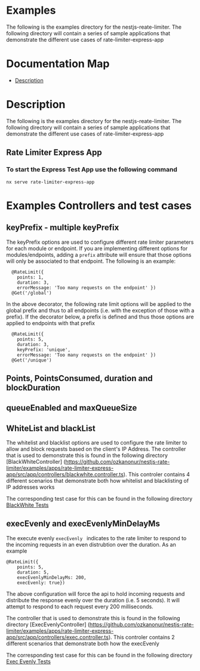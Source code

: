 # Examples

The following is the examples directory for the nestjs-reate-limiter.  The following directory will contain a series of sample applications that demonstrate the different use cases of rate-limiter-express-app

# Documentation Map
- [Description](https://github.com/ozkanonur/nestjs-rate-limiter/examples#description)


# Description
The following is the examples directory for the nestjs-reate-limiter.  The following directory will contain a series of sample applications that demonstrate the different use cases of rate-limiter-express-app

## Rate Limiter Express App

### To start the Express Test App use the following command
```
nx serve rate-limiter-express-app
```

# Examples Controllers and test cases

## keyPrefix - multiple keyPrefix

The keyPrefix options are used to configure different rate limiter parameters for each module or endpoint.  If you are implementing different options for modules/endpoints, adding a ```prefix``` attribute will ensure that those options will only be associated to that endpoint.  The following is an example:

```
  @RateLimit({
    points: 1,
    duration: 3,
    errorMessage: 'Too many requests on the endpoint' })
  @Get('/global')
```

In the above decorator, the following rate limit options will be applied to the global prefix and thus to all endpoints (i.e. with the exception of those with a prefix).  If the decorator below, a prefix is defined and thus those options are applied to endpoints with that prefix

```
  @RateLimit({
    points: 5,
    duration: 3,
    keyPrefix: 'unique',
    errorMessage: 'Too many requests on the endpoint' })
  @Get('/unique')
```


## Points, PointsConsumed, duration and blockDuration

## queueEnabled and maxQueueSize

## WhiteList and blackList
The whitelist and blacklist options are used to configure the rate limiter to allow and block requests based on the client's IP Address.  The controller that is used to demonstrate this is found in the following directory [BlackWhiteController] (https://github.com/ozkanonur/nestjs-rate-limiter/examples/apps/rate-limiter-express-app/src/app/controllers/blackwhite.controller.ts).  This controler contains 4 different scenarios that demonstrate both how whitelist and blacklisting of IP addresses works

The corresponding test case for this can be found in the following directory [BlackWhite Tests](https://github.com/ozkanonur/nestjs-rate-limiter/examples/libs/rate-limiter-points-test/src/lib/rate-limiter-blackwhite-test.ts)





## execEvenly and execEvenlyMinDelayMs

The execute evenly ```execEvenly ``` indicates to the rate limiter to respond to the incoming requests in an even distrubtion over the duration.  As an example 
```
@RateLimit({
    points: 5,
    duration: 5,
    execEvenlyMinDelayMs: 200,
    execEvenly: true})
```

The above configuration will force the api to hold incoming requests and distribute the response evenly over the duration (i.e. 5 seconds).  It will attempt to respond to each request every 200 milliseconds.  

The controller that is used to demonstrate this is found in the following directory [ExecEvenlyController] (https://github.com/ozkanonur/nestjs-rate-limiter/examples/apps/rate-limiter-express-app/src/app/controllers/exec.controller.ts).  This controler contains 2 different scenarios that demonstrate both how the execEvenly 

The corresponding test case for this can be found in the following directory [Exec Evenly Tests](https://github.com/ozkanonur/nestjs-rate-limiter/examples/libs/rate-limiter-points-test/src/lib/rate-limiter-exec-evenly-test.ts)